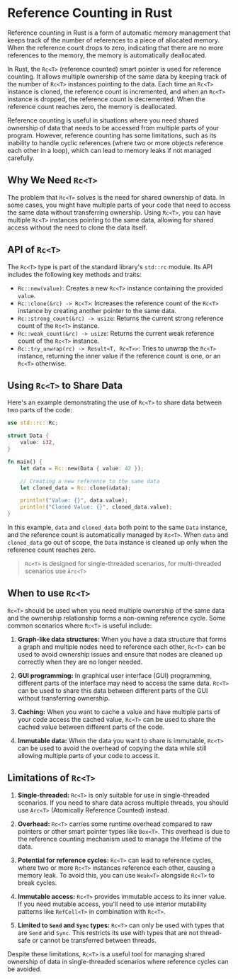 # Reference Counting in Rust

Reference counting in Rust is a form of automatic memory management that keeps track of the number of references to a piece of allocated memory. When the reference count drops to zero, indicating that there are no more references to the memory, the memory is automatically deallocated.

In Rust, the `Rc<T>` (reference counted) smart pointer is used for reference counting. It allows multiple ownership of the same data by keeping track of the number of `Rc<T>` instances pointing to the data. Each time an `Rc<T>` instance is cloned, the reference count is incremented, and when an `Rc<T>` instance is dropped, the reference count is decremented. When the reference count reaches zero, the memory is deallocated.

Reference counting is useful in situations where you need shared ownership of data that needs to be accessed from multiple parts of your program. However, reference counting has some limitations, such as its inability to handle cyclic references (where two or more objects reference each other in a loop), which can lead to memory leaks if not managed carefully.

## Why We Need `Rc<T>`

The problem that `Rc<T>` solves is the need for shared ownership of data. In some cases, you might have multiple parts of your code that need to access the same data without transferring ownership. Using `Rc<T>`, you can have multiple `Rc<T>` instances pointing to the same data, allowing for shared access without the need to clone the data itself.

## API of `Rc<T>`

The `Rc<T>` type is part of the standard library's `std::rc` module. Its API includes the following key methods and traits:

- `Rc::new(value)`: Creates a new `Rc<T>` instance containing the provided `value`.
- `Rc::clone(&rc) -> Rc<T>`: Increases the reference count of the `Rc<T>` instance by creating another pointer to the same data.
- `Rc::strong_count(&rc) -> usize`: Returns the current strong reference count of the `Rc<T>` instance.
- `Rc::weak_count(&rc) -> usize`: Returns the current weak reference count of the `Rc<T>` instance.
- `Rc::try_unwrap(rc) -> Result<T, Rc<T>>`: Tries to unwrap the `Rc<T>` instance, returning the inner value if the reference count is one, or an `Rc<T>` otherwise.

## Using `Rc<T>` to Share Data

Here's an example demonstrating the use of `Rc<T>` to share data between two parts of the code:

```rust
use std::rc::Rc;

struct Data {
    value: i32,
}

fn main() {
    let data = Rc::new(Data { value: 42 });

    // Creating a new reference to the same data
    let cloned_data = Rc::clone(&data);

    println!("Value: {}", data.value);
    println!("Cloned Value: {}", cloned_data.value);
}
```

In this example, `data` and `cloned_data` both point to the same `Data` instance, and the reference count is automatically managed by `Rc<T>`. When `data` and `cloned_data` go out of scope, the `Data` instance is cleaned up only when the reference count reaches zero.

> `Rc<T>` is designed for single-threaded scenarios, for multi-threaded scenarios use `Arc<T>`

## When to use `Rc<T>`

`Rc<T>` should be used when you need multiple ownership of the same data and the ownership relationship forms a non-owning reference cycle. Some common scenarios where `Rc<T>` is useful include:

1. **Graph-like data structures:** When you have a data structure that forms a graph and multiple nodes need to reference each other, `Rc<T>` can be used to avoid ownership issues and ensure that nodes are cleaned up correctly when they are no longer needed.

2. **GUI programming:** In graphical user interface (GUI) programming, different parts of the interface may need to access the same data. `Rc<T>` can be used to share this data between different parts of the GUI without transferring ownership.

3. **Caching:** When you want to cache a value and have multiple parts of your code access the cached value, `Rc<T>` can be used to share the cached value between different parts of the code.

4. **Immutable data:** When the data you want to share is immutable, `Rc<T>` can be used to avoid the overhead of copying the data while still allowing multiple parts of your code to access it.

## Limitations of `Rc<T>`

1. **Single-threaded:** `Rc<T>` is only suitable for use in single-threaded scenarios. If you need to share data across multiple threads, you should use `Arc<T>` (Atomically Reference Counted) instead.

2. **Overhead:** `Rc<T>` carries some runtime overhead compared to raw pointers or other smart pointer types like `Box<T>`. This overhead is due to the reference counting mechanism used to manage the lifetime of the data.

3. **Potential for reference cycles:** `Rc<T>` can lead to reference cycles, where two or more `Rc<T>` instances reference each other, causing a memory leak. To avoid this, you can use `Weak<T>` alongside `Rc<T>` to break cycles.

4. **Immutable access:** `Rc<T>` provides immutable access to its inner value. If you need mutable access, you'll need to use interior mutability patterns like `RefCell<T>` in combination with `Rc<T>`.

5. **Limited to `Send` and `Sync` types:** `Rc<T>` can only be used with types that are `Send` and `Sync`. This restricts its use with types that are not thread-safe or cannot be transferred between threads.

Despite these limitations, `Rc<T>` is a useful tool for managing shared ownership of data in single-threaded scenarios where reference cycles can be avoided.
